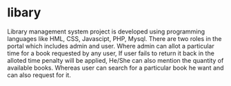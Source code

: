# libary
Library management system project is developed using programming languages like HML, CSS, Javascipt, PHP, Mysql.
                                                    There are two roles in the portal which includes admin and user. Where admin can allot a particular time for a book requested by any user, If user fails to return it back in the alloted time penalty will be applied, He/She can also mention the quantity of available books. Whereas user can search for a particular book he want and can also request for it.
